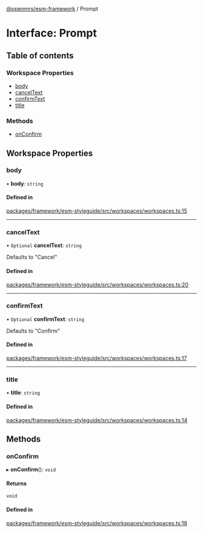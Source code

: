 [@openmrs/esm-framework](../API.md) / Prompt

# Interface: Prompt

## Table of contents

### Workspace Properties

- [body](Prompt.md#body)
- [cancelText](Prompt.md#canceltext)
- [confirmText](Prompt.md#confirmtext)
- [title](Prompt.md#title)

### Methods

- [onConfirm](Prompt.md#onconfirm)

## Workspace Properties

### body

• **body**: `string`

#### Defined in

[packages/framework/esm-styleguide/src/workspaces/workspaces.ts:15](https://github.com/openmrs/openmrs-esm-core/blob/main/packages/framework/esm-styleguide/src/workspaces/workspaces.ts#L15)

___

### cancelText

• `Optional` **cancelText**: `string`

Defaults to "Cancel"

#### Defined in

[packages/framework/esm-styleguide/src/workspaces/workspaces.ts:20](https://github.com/openmrs/openmrs-esm-core/blob/main/packages/framework/esm-styleguide/src/workspaces/workspaces.ts#L20)

___

### confirmText

• `Optional` **confirmText**: `string`

Defaults to "Confirm"

#### Defined in

[packages/framework/esm-styleguide/src/workspaces/workspaces.ts:17](https://github.com/openmrs/openmrs-esm-core/blob/main/packages/framework/esm-styleguide/src/workspaces/workspaces.ts#L17)

___

### title

• **title**: `string`

#### Defined in

[packages/framework/esm-styleguide/src/workspaces/workspaces.ts:14](https://github.com/openmrs/openmrs-esm-core/blob/main/packages/framework/esm-styleguide/src/workspaces/workspaces.ts#L14)

## Methods

### onConfirm

▸ **onConfirm**(): `void`

#### Returns

`void`

#### Defined in

[packages/framework/esm-styleguide/src/workspaces/workspaces.ts:18](https://github.com/openmrs/openmrs-esm-core/blob/main/packages/framework/esm-styleguide/src/workspaces/workspaces.ts#L18)
